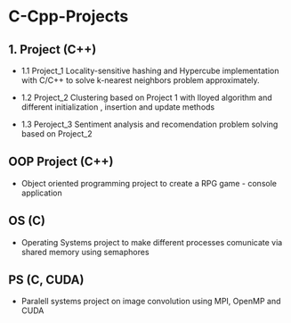 # C-Cpp-Projects

## 1. Project (C++)
* 1.1 Project_1
    Locality-sensitive hashing and Hypercube implementation with C/C++ to solve k-nearest neighbors problem approximately. 

* 1.2 Project_2
    Clustering based on Project 1 with lloyed algorithm  and different initialization , insertion and update methods

* 1.3 Peroject_3
    Sentiment analysis and recomendation problem solving based on Project_2

## OOP Project (C++)
*    Object oriented programming project to create a RPG game - console application

## OS (C)
*    Operating Systems project to make different processes comunicate via shared memory using semaphores

## PS (C, CUDA)
*    Paralell systems project on image convolution using MPI, OpenMP and CUDA
